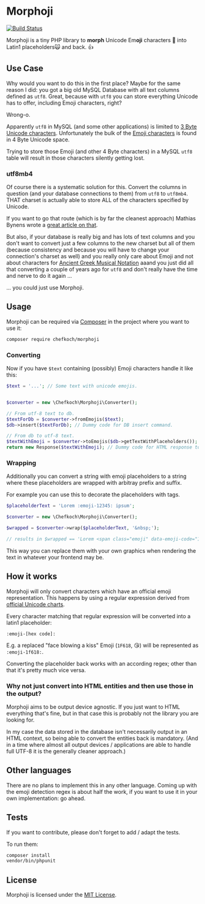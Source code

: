 # Morphoji

[![Build Status](https://travis-ci.org/chefkoch-dev/morphoji.svg?branch=master)](https://travis-ci.org/chefkoch-dev/morphoji)

Morphoji is a tiny PHP library to **morph** Unicode Em**oji** characters 🤗 into 
Latin1 placeholders🙀 and back. 👍

## Use Case

Why would you want to do this in the first place? Maybe for the same reason I
did: you got a big old MySQL Database with all text columns defined as `utf8`.
Great, because with `utf8` you can store everything Unicode has to offer, 
including Emoji characters, right?

Wrong-o.

Apparently `utf8` in MySQL (and some other applications) is limited to [3 Byte 
Unicode characters](https://en.wikipedia.org/wiki/UTF-8#Description). 
Unfortunately the bulk of the 
[Emoji characters](https://unicode-table.com/en/#emoticons) is found in 4 Byte
Unicode space.

Trying to store those Emoji (and other 4 Byte characters) in a MySQL `utf8`
table will result in those characters silently getting lost.

### utf8mb4

Of course there is a systematic solution for this. Convert the columns in 
question (and your database connections to them) from `utf8` to `utf8mb4`. THAT
charset is actually able to store ALL of the characters specified by Unicode.

If you want to go that route (which is by far the cleanest approach) Mathias 
Bynens wrote a 
[great article on that](https://mathiasbynens.be/notes/mysql-utf8mb4).

But also, if your database is really big and has lots of text columns and you
don't want to convert just a few columns to the new charset but all of them
(because consistency and because you will have to change your connection's
charset as well) and you really only care about Emoji and not about 
characters for 
[Ancient Greek Musical Notation](https://unicode-table.com/en/#ancient-greek-musical-notation) 
aaand you just did all that converting a couple of years ago for `utf8` and 
don't really have the time and nerve to do it again ...

... you could just use Morphoji. 

## Usage

Morphoji can be required via [Composer](https://getcomposer.org) in the project
where you want to use it:

```bash
composer require chefkoch/morphoji
```

### Converting

Now if you have `$text` containing (possibly) Emoji characters handle it like 
this:

```php
$text = '...'; // Some text with unicode emojis.


$converter = new \Chefkoch\Morphoji\Converter();

// From utf-8 text to db.
$textForDb = $converter->fromEmojis($text);
$db->insert($textForDb); // Dummy code for DB insert command.

// From db to utf-8 text.
$textWithEmoji = $converter->toEmojis($db->getTextWithPlaceholders());
return new Response($textWithEmoji); // Dummy code for HTML response to browser.
```

### Wrapping

Additionally you can convert a string with emoji placeholders to a string where
these placeholders are wrapped with arbitray prefix and suffix.

For example you can use this to decorate the placeholders with tags.

```php
$placeholderText = 'Lorem :emoji-12345: ipsum';

$converter = new \Chefkoch\Morphoji\Converter();

$wrapped = $converter->wrap($placeholderText, '&nbsp;');

// results in $wrapped == 'Lorem <span class="emoji" data-emoji-code="12345">&nbsp;</span> ipsum'
```

This way you can replace them with your own graphics when rendering the text in 
whatever your frontend may be.

## How it works

Morphoji will only convert characters which have an official emoji 
representation. This happens by using a regular expression derived from 
[official Unicode charts](http://www.unicode.org/Public/emoji/5.0/).

Every character matching that regular expression will be converted into a
latin1 placeholder:

```
:emoji-[hex code]:
```

E.g. a replaced "face blowing a kiss" Emoji (`1F618`, 😘) will be represented 
as `:emoji-1f618:`.

Converting the placeholder back works with an according regex; other than that 
it's pretty much vice versa.

### Why not just convert into HTML entities and then use those in the output?

Morphoji aims to be output device agnostic. If you just want to HTML everything
that's fine, but in that case this is probably not the library you are looking
for.

In my case the data stored in the database isn't necessarily output in an HTML
context, so being able to convert the entities back is mandatory. (And in a time
where almost all output devices / applications are able to handle full UTF-8 it
is the generally cleaner approach.)

## Other languages

There are no plans to implement this in any other language. Coming up with the
emoji detection regex is about half the work, if you want to use it in your own 
implementation: go ahead.

## Tests

If you want to contribute, please don't forget to add / adapt the tests.

To run them:

```bash
composer install
vendor/bin/phpunit
```

## License

Morphoji is licensed under the [MIT License](LICENSE).
